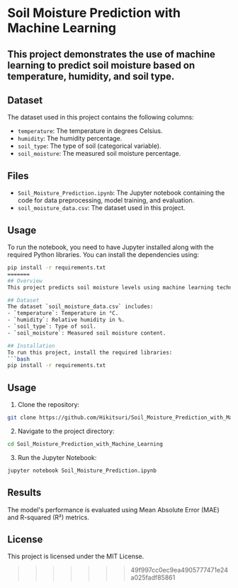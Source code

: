 # Soil Moisture Prediction with Machine Learning


## This project demonstrates the use of machine learning to predict soil moisture based on temperature, humidity, and soil type.

## Dataset

The dataset used in this project contains the following columns:
- `temperature`: The temperature in degrees Celsius.
- `humidity`: The humidity percentage.
- `soil_type`: The type of soil (categorical variable).
- `soil_moisture`: The measured soil moisture percentage.

## Files

- `Soil_Moisture_Prediction.ipynb`: The Jupyter notebook containing the code for data preprocessing, model training, and evaluation.
- `soil_moisture_data.csv`: The dataset used in this project.

## Usage

To run the notebook, you need to have Jupyter installed along with the required Python libraries. You can install the dependencies using:

```bash
pip install -r requirements.txt
=======
## Overview
This project predicts soil moisture levels using machine learning techniques. The dataset includes features such as temperature, humidity, and soil type, with the goal of predicting soil moisture based on these inputs.

## Dataset
The dataset `soil_moisture_data.csv` includes:
- `temperature`: Temperature in °C.
- `humidity`: Relative humidity in %.
- `soil_type`: Type of soil.
- `soil_moisture`: Measured soil moisture content.

## Installation
To run this project, install the required libraries:
```bash
pip install -r requirements.txt
```

## Usage
1. Clone the repository:
```bash
git clone https://github.com/Hikitsuri/Soil_Moisture_Prediction_with_Machine_Learning.git
```
2. Navigate to the project directory:
```bash
cd Soil_Moisture_Prediction_with_Machine_Learning
```
3. Run the Jupyter Notebook:
```bash
jupyter notebook Soil_Moisture_Prediction.ipynb
```

## Results
The model's performance is evaluated using Mean Absolute Error (MAE) and R-squared (R²) metrics. 

## License
This project is licensed under the MIT License.
>>>>>>> 49f997cc0ec9ea4905777471e24a025fadf85861
